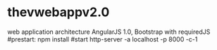 # thevwebappv2.0
web application architecture  AngularJS 1.0, Bootstrap with requiredJS
#prestart: 
npm install
#start 
http-server -a localhost -p 8000 -c-1

